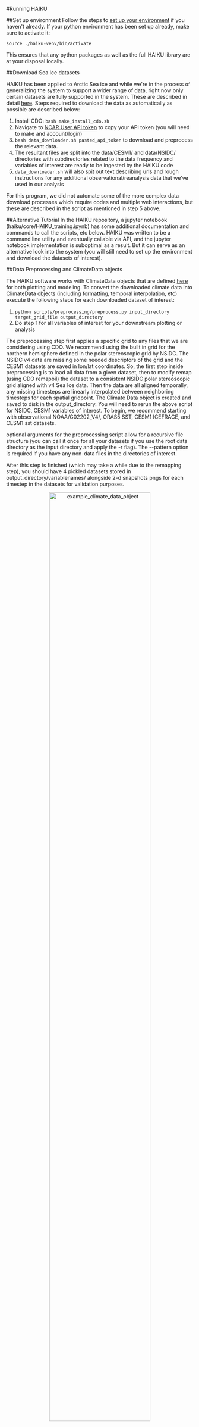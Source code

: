 #Running HAIKU

##Set up environment
Follow the steps to [set up your environment](/Tutorials/quickstart/#quickstart-set-up-haiku-and-python-env) if you haven't already.
If your python environment has been set up already, make sure to activate it:

   `source ./haiku-venv/bin/activate`

This ensures that any python packages as well as the full HAIKU library are at your disposal locally.


##Download Sea Ice datasets

HAIKU has been applied to Arctic Sea ice and while we're in the process of generalizing the system to support a wider range of data, right now only certain datasets are fully supported in the system. These are described in detail [here](/data_models/#data-citations). Steps required to download the data as automatically as possible are described below:

   1. Install CDO: `bash make_install_cdo.sh`
   2. Navigate to [NCAR User API token](https://www.earthsystemgrid.org/ac/user/apiTokenDisplay.html) to copy your API token (you will need to make and account/login)
   3. `bash data_downloader.sh pasted_api_token` to download and preprocess the relevant data.
   4. The resultant files are split into the data/CESM1/ and data/NSIDC/ directories with subdirectories related to the data frequency and variables of interest are ready to be ingested by the HAIKU code
   5. `data_downloader.sh` will also spit out text describing urls and rough instructions for any additional observational/reanalysis data that we've used in our analysis

For this program, we did not automate some of the more complex data download processes which require codes and multiple web interactions, but these are described in the script as mentioned in step 5 above.

##Alternative Tutorial
In the HAIKU repository, a jupyter notebook (haiku/core/HAIKU_training.ipynb) has some additional documentation and commands to call the scripts, etc below. HAIKU was written to be a command line utility and eventually callable via API, and the jupyter notebook implementation is suboptimal as a result. But it can serve as an alternative look into the system (you will still need to set up the environment and download the datasets of interest).


##Data Preprocessing and ClimateData objects

The HAIKU software works with ClimateData objects that are defined [here](/software_framework/#climate-data) for both plotting and modeling.
To convert the downloaded climate data into ClimateData objects (including formatting, temporal interpolation, etc) execute the following steps for each downloaded dataset of interest:

   1. `python scripts/preprocessing/preprocess.py input_directory target_grid_file output_directory`
   2. Do step 1 for all variables of interest for your downstream plotting or analysis

The preprocessing step first applies a specific grid to any files that we are considering using CDO. We recommend using the built in grid for the northern hemisphere defined in the polar stereoscopic grid by NSIDC. The NSIDC v4 data are missing some needed descriptors of the grid and the CESM1 datasets are saved in lon/lat coordinates. So, the first step inside preprocessing is to load all data from a given dataset, then to modify remap (using CDO remapbil) the dataset to a consistent NSIDC polar stereoscopic grid aligned with v4 Sea Ice data. Then the data are all aligned temporally, any missing timesteps are linearly interpolated between neighboring timesteps for each spatial gridpoint. The Climate Data object is created and saved to disk in the output_directory. You will need to rerun the above script for NSIDC, CESM1 variables of interest. To begin, we recommend starting with observational NOAA/G02202_V4/, ORAS5 SST, CESM1 ICEFRACE, and CESM1 sst datasets.

optional arguments for the preprocessing script allow for a recursive file structure (you can call it once for all your datasets if you use the root data directory as the input directory and apply the -r flag). The --pattern option is required if you have any non-data files in the directories of interest.

After this step is finished (which may take a while due to the remapping step), you should have 4 pickled datasets stored in output_directory/variablenames/ alongside 2-d snapshots pngs for each timestep in the datasets for validation purposes.

<center>
<figure>
<img src="/figs/results/2-d_snapshot_example.png" alt="example_climate_data_object" style="width:80%">
<figcaption align = "center" style="width:80%"><b>Figure 1:</b> One of these images will be generated for each of the timesteps after a ClimateData object is created and saved for processing. In this case, the POLAR grid is the default option, but N or S will store the data and plot in latitude and longitudinal coordinates if prefered.</figcaption>
</figure>
</center>

##Creating a Mask File

In order to remain consistent over the CESM1 and NSIDC datasets or over multiple models and datasets, you can generate a mask of regions to exclude when training your koopman model. The default script currently masks out any region that is flagged as land and focusses only on the sea, but could be modified to support other sub-regional analyses.

```
python scripts/create_mask.py data_file.nc output_mask_file.pkl 0 100 --variable cdr_seaice_conc_monthly
```
   - <i>data_file.nc</i> should correspond to one of the nc files which has the same grid shape you used in the data preprocessing step (if using the POLAR grid type, this is any of the NSIDC_v4 files).
   - <i>output_mask_file.pkl</i> is the location to save your mask file (you'll want to update your configuration file to point here for the later steps)
   - <i>variable</i> should be set to cdr_seaice_conc_monthly if you're using NSIDC_v4, if using CESM1 as your target file, you can use ICEFRAC as the variable instead.
   - <i>minimum and maximum</i> describe the range of possible values. If using sea ice (cdr_seaice_conc_monthly or ICEFRAC) stick with 0, 100. Since the aim here is to automatically mask the land, one of these two options should be sufficient.

You can check that this code worked correctly by reviewing the image of the mask that is saved alongside the .pkl file (example shown in Figure 2).

<figure>
<img src="/figs/results/example_mask.png" alt="example_mask_object" style="width:80%">
<figcaption align = "center" style="width:80%"><b>Figure 2:</b> Automatically generated image of the mask. You should verify that it has the same coordinate system as the data produced in the previous step and that the red region on the right corresponds to the region you'd like unmasked.</figcaption>
</figure>
</center>

## Training a Koopman Model

Once a user has downloaded either the CESM or NSIDC datasets, they can use HAIKU to train a Koopman Model. The following steps outline how to do so:

1. Copy the `configs/example_config.yml` file
2. Update the new configuration file appropriately for your environment. Descriptions of each configuration variable are described in place in the example configuration file. 
    - Data directories can contain either CESM or NSIDC dataset files
    - Specifying data directories containing different dataset types (e.g., ICEFRAC and SST) will result in a model combining the two variable types
    - The other variable most likely of interest is to change the start or end time for the training. Just make sure that the training data sources you supply all span the training data window.
    - Make sure you point to the mask file you created in the previous step so that you properly mask the non-sea regions from both koopman modeling and plotting.
3. Run `python scripts/training/train.py path_to_configuration_file`
    - System output will be directed to the log file specified in the configuration file
    - This will produce some plots (in output_directory defined in configuration file) related to the Koopman models that was trained (showing eigenvalues and eigenfunctions)
4. The generated model can then be operated on using the `prediction` and `plotting` modules
    - Methods for plotting the Koopman models and Climate Data Obects are located in `haiku/plotting/plotFunctions.py`
    - `python scripts/prediction/predict.py path_to_configuration_file.yaml trained_koopman_model_file.pkl YYYYMM01 path_to_output_directory`
    - This will produce a set of diagnostic plots related to accuracy of the Koopman model over the training data window extended to the data listed (YYYYMM01: 20201201 for instance). Examples of how to call many of the more relevant plotting functions are found near the end of the `predict.py` script.

## Evaluating a Koopman Model

By default, some diagnostic plots will be produced during the training step alongside the model pickle file. Default plots with brief descriptions are shown below.

###Model characteristics Diagnostic Plots

<figure>
<img src="/figs/results/eigenvaluesCT_merged_sst.png" alt="auto_eigenvalues" style="width:60%">
<figcaption align = "center" style="width:60%"><b>Figure 3:</b> Eigenvalues plot. This plot is automatically generated during the Koopman model training step. The distribution of eigenvalues and their relative magnitudes can be seen. 
</figure>
&nbsp;

Figure 1 shows the distribution of eigenvalues and their relative magnitudes from the Koopman model. These plots are automatically generated and can be used to verify that the model fit to the data falls within expected parameters. For a stable system, we expect the largest modes to fall along the x=0 axis. We can see that most of the variance falls along the annual frequency and its associate harmonics. The modes which fall on the y=0 axis and have a non-zero x value are exponential modes which can indicate tipping points in the system.

Figure 4 highlights the largest mode, the mean mode and shows the spatial distribution of the sea ice averages in the arctic region as learned by the Koopman model.

<figure>
<img src="/figs/results/mode1_cdr_seaice.png" alt="auto_mean_mode" style="width:60%">
<figcaption align = "left" style="width:60%"><b>Figure 3:</b> Spatial distribution of Mean mode. This plot is automatically generated during the Koopman model training step. This shows the spatial distribution of the Mean mode for the NOAA sea ice concentration (a separate plot will be produced for each mode and each variable included in Koopman model training).
</figure>
&nbsp;

It should be noted that each individual mode, especially in the case of the annual harmonics, may not have independent physical meaning, there may appear to be some spatial waves present in one annual harmonic mode that when summed with additional annual harmonic modes generates a much smoother annual harmonic picture.

Plots of the most interest to this program are the highest magnitude exponential modes (spatial distribution in Figure 3). By identifying regions of interest, we can cross-check predictions and potentially identify spatial regions of interest as described in [Section X](TODO).

<figure>
<img src="/figs/results/exponential_mode_cdr_seaice_conc_monthly.png" alt="auto_exponential_mode" style="width:45%">
<img src="/figs/results/exponential_mode_sosst.png" alt="auto_exponential_sst_mode" style="width:45%">
<figcaption align = "center" style="width:90%"><b>Figure 4:</b> Spatial distribution of largest exponential mode. A large exponential mode is the sign of a tipping point in the variable of interest. <b>Left:</b> a region of exponential decay in the Sea Ice Coverage variable in the Barents Sea region. <b>Right:</b> some correlation here in the Sea Surface Temperature and the Sea Ice Coverage. In particular, there is some rapid warming predicted by the Koopman model in the same region as the potential tipping point region. 

</figure>
&nbsp;

By comparing the same eigenmodes across different observable variables, we may be able to help infer more about potential tipping points. In the case of the potential Sea Ice Coverage tipping point in the Barents Sea region shown if Figure 3, we can look at the same exponential mode in the Sea Surface Temperature variable. There seems to be general warming in the Arctic on the 20 year timescale and in particular, we can see the region of the Barents Sea is the edge of that drastic warming region and there is likely some causal relationship involved in this interaction.  A more detailed analysis of this sort is planned and described generally in the [Causal Analysis section](/software_framework/#analytics-toolkit)

###Model Prediction Diagnostic Plots

When the prediction code is run, several default plots will be produced. The first (Figure 5) is a set of 2-d plots for sea ice coverage alonside the measured NSIDC sea ice coverage on the same timestep. By default, these are plotted at each timestep to allow for careful analysis.

<figure>
<img src="/figs/results/sea_ice_coverage_prediction_shapshot.png" alt="prediction_snapshot" style="width:95%">
<figcaption align = "center" style="width:95%"><b>Figure 5:</b> Spatial distribution of Sea Ice Extent as predicted by a koopman model. One of these plots are automatically generated during the prediction step for each timestep. This shows the spatial distribution of the predicted sea ice coverage at each time step to compare with the NSIDC observation (specifically predicting 11 years into the future for September sea ice estimates).
</figure>
&nbsp;

It is hard to quickly understand how the Koopman model prediction is doing when looking at individual time steps, especially at the decadal time-scale of interest in this program. To cover that portion, the prediction script also generates a series of time series comparisons over composed variables of interest. In this case, the most interesting variable is likely sea ice extent (or the number of square kilometers that are coverage by sea ice in the arctic) seen in Figure 6.

<figure>
<img src="/figs/results/Month_3_Sea_Ice_Extent.png" alt="Sea Ice Extent March" style="width:48%">
<img src="/figs/results/Month_9_Sea_Ice_Extent.png" alt="Sea Ice Extent March" style="width:48%">
<figcaption align = "center" style="width:96%"><b>Figure 6:</b> Sea Ice Extent as predicted by the Koopman model as compared to NSIDC observation, Climatalogical Mean, and CESM1 Large Ensemble member 002. This plot is automatically generated during the prediction step. The annual data for the March monthly average (<b>Left</b>) and September monthly average (<b>Right</b>) are shown for comparison.
</figure>
&nbsp;

The Koopman model will generally align perfectly with the training data and diverge somewhat in the prediction window. Additional plots are automatically generated for each month and for spatial correlation as well as RMSE comparing the prediction with the NSIDC data.


## Evaluating Robustness of Koopman models to noise (and other parameters)

Once a Koopman model has been trained, as in the previous step, we'd like to evaluate it's ability to predict more quantitatively. One way to do this with the limited validation data is to measure the robustness of its predictions to various perturbations or assumptions we made in the data process. We currently have one such robustness analysis defined (robustness to measurement noise), but others are in the works and described in more detail [here](/metrics/#robustness-of-haiku-models).

1. Copy the `configs/example_config.yml` file
2. Update the new configuration file appropriately for your environment
    - Data directories can contain either CESM or NSIDC dataset files
    - Specifying data directories containing different dataset types (e.g., ICEFRAC and SST) will result in a model combining the two variable types
3. Run `python scripts/robustness.py path_to_configuration_file`
    - System output will be directed to the log file specified in the configuration file
    - This will produce n ClimateData objects (saved to disk) with the magnitude of random noise defined in your configuration file applied.
    - This will also produce n Koopman models for each ClimateData object. We can then analysis the distribution of Koopman models and their predictions to understand how robust HIAKU is to the input noise for this dataset. Sub-folders for each Koopman model parameter can be found
4. The generated models can then be operated on using the `robustness_plotting` module
    - `python scripts/robustness_plots.py path_to_configuration_file.yaml path_to_robustness_models/ path_to_default_koopman_model.pkl YYYYMM01 output_directory_for_plots/`
    - This will produce a set of diagnostic plots related to the robustness of the Koopman model over the training data window extended to the data listed (YYYYMM01: 20201201 for instance)


The production of each of the n datasets and koopman models will (by default) have the full set of analytics plots should you wish to analyze any of them more closely, but the main goal is to use the distribution of models and their predictions to understand how the Koopman model predictions are susceptible to the specific selection analyzed. In the default case, this is a 5% uncertainty described in the NOAA NSDIC measurements. When running the robustness_plots script, plots with uncertainty bands around the predictions will be generated to help determine how consistent the predictions of the Koopman model are. In particular, the focus here is on determining if the decadal timescale trends are consistent across the distribution of perturbed datasets.

Each dataset will have its own number from 0-N and the full plots associated with prediction/training will be found in associated subdirectories. Inside the Original subdirectory are the same diagnostic plots for the koopman model trained on the unperturbed dataset. And finally, inside the 'average' directory, one can find the original model with uncertainty bands based on the full distribution of predictions. Figure 7 shows the sea ice extent predicted for March and September.

<figure>
<img src="/figs/results/Month_3_Sea_Ice_Extent_robustness.png" alt="Robustness Sea Ice Extent March" style="width:48%">
<img src="/figs/results/Month_9_Sea_Ice_Extent_robustness.png" alt="Robustness Sea Ice Extent March" style="width:48%">
<figcaption align = "center" style="width:96%"><b>Figure 7:</b> Sea Ice Extent as predicted by the Koopman model as compared to NSIDC observation, Climatalogical Mean, and CESM1 Large Ensemble member 002 with the 2sigma uncertainty bands on the model prediction due to measurement uncertainty. This plot is automatically generated during the prediction step. The annual data for the March monthly average (<b>Left</b>) and September monthly average (<b>Right</b>) are shown for comparison.
</figure>
&nbsp;

We typically expect to see that the Koopman model trends are consistent although the smearing will provide potentially large error bands due to the chaotic nature of the climate system. If we see that the Koopman models are predicting different trends on decadal timescales, then we must improve the input data or verify that the value of the varied parameter chosen for the model generation was better motivated than the alternates used in the first step of the robustness analsysis. 